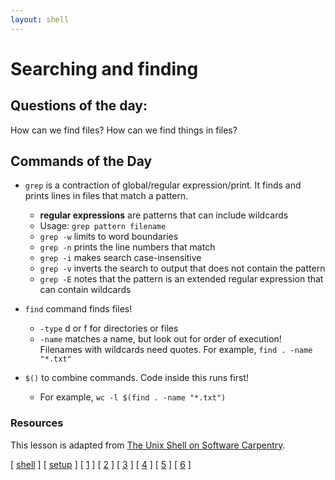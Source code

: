 ```yaml
---
layout: shell
---
```


# Searching and finding

## Questions of the day:
How can we find files?
How can we find things in files?

## Commands of the Day
- `grep` is a contraction of global/regular expression/print.  It finds and prints lines in files that match a pattern.
  - **regular expressions** are patterns that can include wildcards
  - Usage: `grep pattern filename`
  - `grep -w` limits to word boundaries
  - `grep -n` prints the line numbers that match
  - `grep -i` makes search case-insensitive
  - `grep -v` inverts the search to output that does not contain the pattern
  - `grep -E` notes that the pattern is an extended regular expression that can contain wildcards

- `find`  command finds files!
  - `-type` d or f for directories or files
  - `-name` matches a name, but look out for order of execution!  Filenames with wildcards need quotes.  For example, `find . -name "*.txt"`
- `$()` to combine commands. Code inside this runs first! 
  - For example, `wc -l $(find . -name "*.txt")`
  

### Resources
This lesson is adapted from [The Unix Shell on Software Carpentry](http://swcarpentry.github.io/shell-novice/).


<span class="lesson">
    [&nbsp;<a href="/shell">shell</a>&nbsp;]
    [&nbsp;<a href="/shell/setup/">setup</a>&nbsp;]
    [&nbsp;<a href="/shell/navigating">1</a>&nbsp;]
    [&nbsp;<a href="/shell/alter-dir">2</a>&nbsp;]
    [&nbsp;<a href="/shell/pipes-filters">3</a>&nbsp;]
    [&nbsp;<a href="/shell/loops">4</a>&nbsp;]
    [&nbsp;<a href="/shell/shell-scripts">5</a>&nbsp;]
    [&nbsp;<a href="/shell/search-find">6</a>&nbsp;]
</span>


